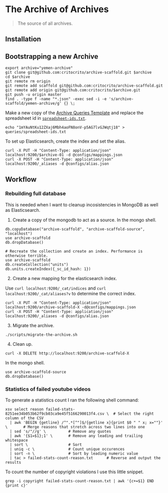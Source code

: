 # The Archive of Archives

> The source of all archives.

## Installation

## Bootstrapping a new Archive

```
export archive="yemen-archive"
git clone git@github.com:critocrito/archive-scaffold.git $archive
cd $archive
git remote rm origin
git remote add scaffold git@github.com:critocrito/archive-scaffold.git
git remote add origin git@github.com:critocrito/$archive.git
git push -u origin master
find . -type f -name "*.json" -exec sed -i -e 's/archive-scaffold/yemen-archive/g' {} \;
```

Make a new copy of the [Archive Queries Template](https://docs.google.com/spreadsheets/d/1Be0ZoDQkPQI8kUyHl-TkWcX0heP1aU300x5X5ECoymk/edit#gid=703301831) and replace the spreadsheet id in [`spreadsheet-ids.txt`](./queries/spreadsheet-ids.txt).

```
echo "1mYAuNtKu12ZXaj6Mbh4aoFN8onV-p5AG7lvGJWqtj18" > queries/spreadsheet-ids.txt
```

To set up Elasticsearch, create the index and set the alias.

```
curl -X PUT -H "Content-Type: application/json" localhost:9200/$archive-01 -d @configs/mappings.json
curl -X POST -H "Content-Type: application/json" localhost:9200/_aliases -d @configs/alias.json
```

## Workflow

### Rebuilding full database

This is needed when I want to cleanup incosistencies in MongoDB as well as Elasticsearch.

1) Create a copy of the mongodb to act as a source. In the mongo shell.

```
db.copyDatabase("archive-scaffold", "archive-scaffold-source", "localhost")
use archive-scaffold
db.dropDatabase()

# Recreate the collection and create an index. Performance is otherwise terrible.
use archive-scaffold
db.createCollection("units")
db.units.createIndex({_sc_id_hash: 1})
```

2) Create a new mapping for the elasticsearch index.

Use `curl localhost:9200/_cat/indices` and `curl localhost:9200/_cat/aliases?v` to determine the correct index.

```
curl -X PUT -H "Content-Type: application/json" localhost:9200/archive-scaffold-X -d@configs/mappings.json
curl -X POST -H "Content-Type: application/json" localhost:9200/_aliases -d @configs/alias.json
```

3) Migrate the archive.

```
./scripts/migrate-the-archive.sh
```

4) Clean up.

```
curl -X DELETE http://localhost:9200/archive-scaffold-X
```

In the mongo shell.

```
use archive-scaffold-source
db.dropDatabase()
```

### Statistics of failed youtube videos

To generate a statistics count I ran the following shell command:

```
xsv select reason failed-stats-8251ee34b053b62f9cb03ca9e45f5166290013f4.csv \  # Select the right column of the CSV
  | awk 'BEGIN {getline} /^".*[^"]$/{getline x}{print $0 " " x; x=""}' \       # Merge reasons that stretch across two lines into one
  | sed 's/"//g' \          # Remove any quotes
  | awk '{$1=$1};1' \       # Remove any leading and trailing whitespace
  | sort \                  # Sort
  | uniq -c \               # Count unique occurences
  | sort -n \               # Sort by leading numeric value
  | tac > failed-stats-count-reason.txt      # Reverse and output the results
```

To count the number of copyright violations I use this little snippet.

```
grep -i copyright failed-stats-count-reason.txt | awk '{c+=$1} END {print c}'
```
